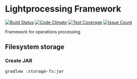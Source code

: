 # Lightprocessing Framework

[![Build Status](https://travis-ci.org/anton-dzodzikov/lightprocessing.svg?branch=master)](https://travis-ci.org/anton-dzodzikov/lightprocessing)
[![Code Climate](https://codeclimate.com/github/anton-dzodzikov/lightprocessing/badges/gpa.svg)](https://codeclimate.com/github/anton-dzodzikov/lightprocessing)
[![Test Coverage](https://codeclimate.com/github/anton-dzodzikov/lightprocessing/badges/coverage.svg)](https://codeclimate.com/github/anton-dzodzikov/lightprocessing/coverage)
[![Issue Count](https://codeclimate.com/github/anton-dzodzikov/lightprocessing/badges/issue_count.svg)](https://codeclimate.com/github/anton-dzodzikov/lightprocessing)

Framework for operations processing

## Filesystem storage

### Create JAR

<pre>gradlew :storage-fs:jar</pre>
